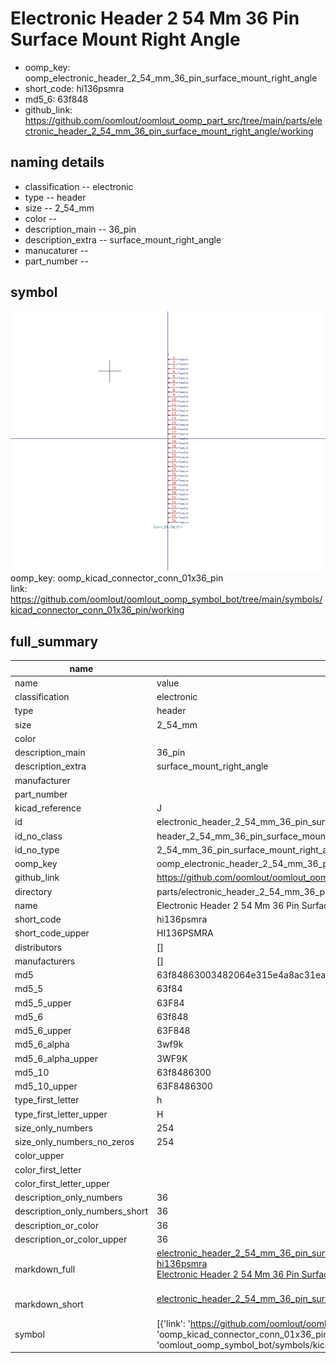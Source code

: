 # Electronic Header 2 54 Mm 36 Pin Surface Mount Right Angle

  
* oomp_key: oomp_electronic_header_2_54_mm_36_pin_surface_mount_right_angle 
* short_code: hi136psmra
* md5_6: 63f848  
* github_link: https://github.com/oomlout/oomlout_oomp_part_src/tree/main/parts/electronic_header_2_54_mm_36_pin_surface_mount_right_angle/working  
## naming details
* classification -- electronic
* type -- header
* size -- 2_54_mm
* color -- 
* description_main -- 36_pin
* description_extra -- surface_mount_right_angle
* manucaturer -- 
* part_number -- 



## symbol

![](symbol/0/working/working_600.png)  
oomp_key: oomp_kicad_connector_conn_01x36_pin  
link: https://github.com/oomlout/oomlout_oomp_symbol_bot/tree/main/symbols/kicad_connector_conn_01x36_pin/working  


## full_summary
| name | value | 
| --- | --- | 
| name | value | 
| classification | electronic | 
| type | header | 
| size | 2_54_mm | 
| color |  | 
| description_main | 36_pin | 
| description_extra | surface_mount_right_angle | 
| manufacturer |  | 
| part_number |  | 
| kicad_reference | J | 
| id | electronic_header_2_54_mm_36_pin_surface_mount_right_angle | 
| id_no_class | header_2_54_mm_36_pin_surface_mount_right_angle | 
| id_no_type | 2_54_mm_36_pin_surface_mount_right_angle | 
| oomp_key | oomp_electronic_header_2_54_mm_36_pin_surface_mount_right_angle | 
| github_link | https://github.com/oomlout/oomlout_oomp_part_src/tree/main/parts/electronic_header_2_54_mm_36_pin_surface_mount_right_angle/working | 
| directory | parts/electronic_header_2_54_mm_36_pin_surface_mount_right_angle | 
| name | Electronic Header 2 54 Mm 36 Pin Surface Mount Right Angle | 
| short_code | hi136psmra | 
| short_code_upper | HI136PSMRA | 
| distributors | [] | 
| manufacturers | [] | 
| md5 | 63f84863003482064e315e4a8ac31ea1 | 
| md5_5 | 63f84 | 
| md5_5_upper | 63F84 | 
| md5_6 | 63f848 | 
| md5_6_upper | 63F848 | 
| md5_6_alpha | 3wf9k | 
| md5_6_alpha_upper | 3WF9K | 
| md5_10 | 63f8486300 | 
| md5_10_upper | 63F8486300 | 
| type_first_letter | h | 
| type_first_letter_upper | H | 
| size_only_numbers | 254 | 
| size_only_numbers_no_zeros | 254 | 
| color_upper |  | 
| color_first_letter |  | 
| color_first_letter_upper |  | 
| description_only_numbers | 36 | 
| description_only_numbers_short | 36 | 
| description_or_color | 36 | 
| description_or_color_upper | 36 | 
| markdown_full | [electronic_header_2_54_mm_36_pin_surface_mount_right_angle](https://github.com/oomlout/oomlout_oomp_part_src/tree/main/parts/electronic_header_2_54_mm_36_pin_surface_mount_right_angle/working)<br>[hi136psmra](https://github.com/oomlout/oomlout_oomp_part_src/tree/main/parts/electronic_header_2_54_mm_36_pin_surface_mount_right_angle/working)<br>[Electronic Header 2 54 Mm 36 Pin Surface Mount Right Angle](https://github.com/oomlout/oomlout_oomp_part_src/tree/main/parts/electronic_header_2_54_mm_36_pin_surface_mount_right_angle/working)<br><br> | 
| markdown_short | [electronic_header_2_54_mm_36_pin_surface_mount_right_angle](https://github.com/oomlout/oomlout_oomp_part_src/tree/main/parts/electronic_header_2_54_mm_36_pin_surface_mount_right_angle/working)<br><br> | 
| symbol | [{'link': 'https://github.com/oomlout/oomlout_oomp_symbol_bot/tree/main/symbols/kicad_connector_conn_01x36_pin', 'oomp_key': 'oomp_kicad_connector_conn_01x36_pin', 'directory': 'oomlout_oomp_symbol_bot/symbols/kicad_connector_conn_01x36_pin//working/working.kicad_sym'}] | 
